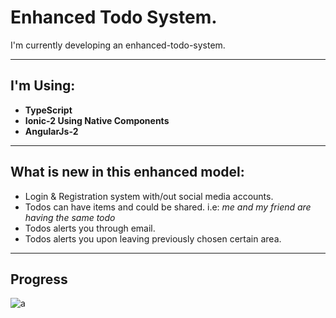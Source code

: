 # Enhanced Todo System.

I'm currently developing an enhanced-todo-system.

---
## I'm Using:

* **TypeScript**
* **Ionic-2 Using Native Components**
* **AngularJs-2**
---
## What is new in this enhanced model:
* Login & Registration system with/out social media accounts.
* Todos can have items and could be shared. i.e: *me and my friend are having the same todo*
* Todos alerts you through email.
* Todos alerts you upon leaving previously chosen certain area.
---
## Progress
![a](http://progressed.io/bar/3?title=%20completed)